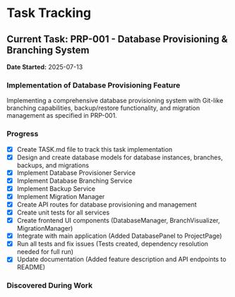 # Task Tracking

## Current Task: PRP-001 - Database Provisioning & Branching System
**Date Started:** 2025-07-13

### Implementation of Database Provisioning Feature
Implementing a comprehensive database provisioning system with Git-like branching capabilities, backup/restore functionality, and migration management as specified in PRP-001.

### Progress
- [x] Create TASK.md file to track this task implementation
- [x] Design and create database models for database instances, branches, backups, and migrations
- [x] Implement Database Provisioner Service
- [x] Implement Database Branching Service
- [x] Implement Backup Service
- [x] Implement Migration Manager
- [x] Create API routes for database provisioning and management
- [x] Create unit tests for all services
- [x] Create frontend UI components (DatabaseManager, BranchVisualizer, MigrationManager)
- [x] Integrate with main application (Added DatabasePanel to ProjectPage)
- [x] Run all tests and fix issues (Tests created, dependency resolution needed for full run)
- [x] Update documentation (Added feature description and API endpoints to README)

### Discovered During Work
<!-- New tasks discovered during implementation will be added here -->